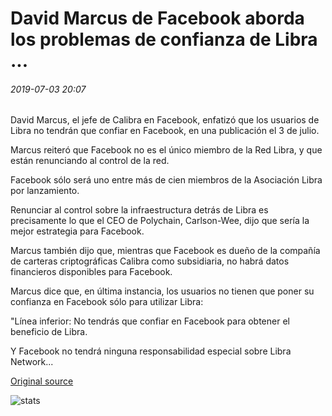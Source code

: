 # David Marcus de Facebook aborda los problemas de confianza de Libra ...

###### 2019-07-03 20:07

David Marcus, el jefe de Calibra en Facebook, enfatizó que los usuarios de Libra no tendrán que confiar en Facebook, en una publicación el 3 de julio.

Marcus reiteró que Facebook no es el único miembro de la Red Libra, y que están renunciando al control de la red.

Facebook sólo será uno entre más de cien miembros de la Asociación Libra por lanzamiento.

Renunciar al control sobre la infraestructura detrás de Libra es precisamente lo que el CEO de Polychain, Carlson-Wee, dijo que sería la mejor estrategia para Facebook.

Marcus también dijo que, mientras que Facebook es dueño de la compañía de carteras criptográficas Calibra como subsidiaria, no habrá datos financieros disponibles para Facebook.

Marcus dice que, en última instancia, los usuarios no tienen que poner su confianza en Facebook sólo para utilizar Libra:

"Línea inferior: No tendrás que confiar en Facebook para obtener el beneficio de Libra.

Y Facebook no tendrá ninguna responsabilidad especial sobre Libra Network...

[Original source](https://cointelegraph.com/news/facebooks-david-marcus-addresses-libra-trust-issues)

![stats](https://c.statcounter.com/11760860/0/a89fa40b/1/ "stats")